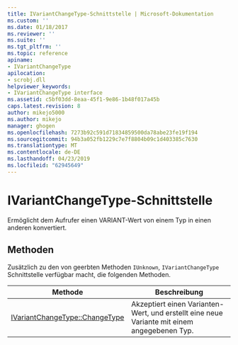 ```yaml
---
title: IVariantChangeType-Schnittstelle | Microsoft-Dokumentation
ms.custom: ''
ms.date: 01/18/2017
ms.reviewer: ''
ms.suite: ''
ms.tgt_pltfrm: ''
ms.topic: reference
apiname:
- IVariantChangeType
apilocation:
- scrobj.dll
helpviewer_keywords:
- IVariantChangeType interface
ms.assetid: c5bf03dd-8eaa-45f1-9e86-1b48f017a45b
caps.latest.revision: 8
author: mikejo5000
ms.author: mikejo
manager: ghogen
ms.openlocfilehash: 7273b92c591d71834859500da78abe23fe19f194
ms.sourcegitcommit: 94b3a052fb1229c7e7f8804b09c1d403385c7630
ms.translationtype: MT
ms.contentlocale: de-DE
ms.lasthandoff: 04/23/2019
ms.locfileid: "62945649"
---
```

# <a name="ivariantchangetype-interface"></a>IVariantChangeType-Schnittstelle
Ermöglicht dem Aufrufer einen VARIANT-Wert von einem Typ in einen anderen konvertiert.  
  
## <a name="methods"></a>Methoden  
 Zusätzlich zu den von geerbten Methoden `IUnknown`, `IVariantChangeType` Schnittstelle verfügbar macht, die folgenden Methoden.  
  
|Methode|Beschreibung|  
|------------|-----------------|  
|[IVariantChangeType::ChangeType](../../winscript/reference/ivariantchangetype-changetype.md)|Akzeptiert einen Varianten-Wert, und erstellt eine neue Variante mit einem angegebenen Typ.|